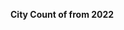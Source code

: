 

<span><span><p dir="auto"><strong>City Count of from 2022</strong></p></span></span><canvas height="0" width="0" style="display: block; box-sizing: border-box; height: 0px; width: 0px;"></canvas>
